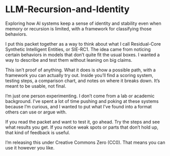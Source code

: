 # LLM-Recursion-and-Identity
Exploring how Al systems keep a sense of identity and stability even when memory or recursion is limited, with a framework for classifying those behaviors.

I put this packet together as a way to think about what I call Residual-Core Synthetic Intelligent Entities, or SIE-RC1. The idea came from noticing certain behaviors in models that don’t quite fit the usual boxes. I wanted a way to describe and test them without leaning on big claims.

This isn’t proof of anything. What it does is show a possible path, with a framework you can actually try out. Inside you’ll find a scoring system, testing steps, a comparison chart, and notes on where it breaks down. It’s meant to be usable, not final.

I’m just one person experimenting. I don’t come from a lab or academic background. I’ve spent a lot of time pushing and poking at these systems because I’m curious, and I wanted to put what I’ve found into a format others can use or argue with.

If you read the packet and want to test it, go ahead. Try the steps and see what results you get. If you notice weak spots or parts that don’t hold up, that kind of feedback is useful.

I’m releasing this under Creative Commons Zero (CC0). That means you can use it however you like.
